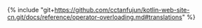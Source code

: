 {% include "git+https://github.com/cctanfujun/kotlin-web-site-cn.git/docs/reference/operator-overloading.md#translations" %}
